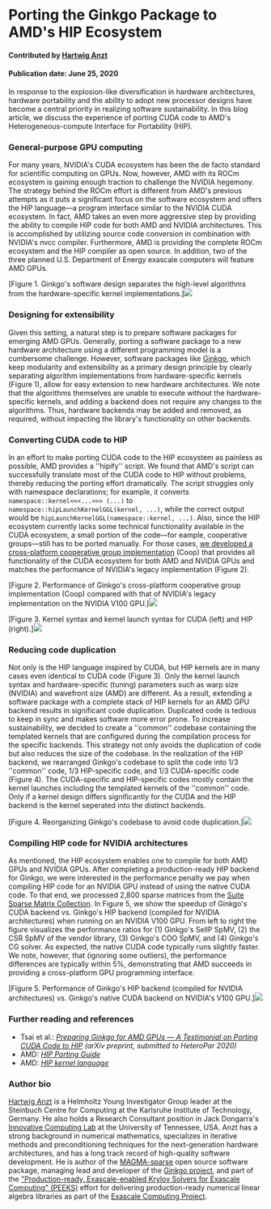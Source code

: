 # Porting the Ginkgo Package to AMD's HIP Ecosystem

#### Contributed by [Hartwig Anzt](https://hartwiganzt.github.io/ "GitHub Profile")

#### Publication date: June 25, 2020

In response to the explosion-like diversification in hardware architectures, hardware portability and the ability to adopt new processor designs have become a central priority in realizing software sustainability. In this blog article, we discuss the experience of porting CUDA code to AMD's Heterogeneous-compute Interface for Portability (HIP).

### General-purpose GPU computing
For many years, NVIDIA's CUDA ecosystem has been the de facto standard for scientific computing on GPUs. Now, however, AMD with its ROCm ecosystem is gaining enough traction to challenge the NVIDIA hegemony. The strategy behind the ROCm effort is different from AMD's previous attempts as it puts a significant focus on the software ecosystem and offers the HIP language—a program interface  similar to the NVIDIA CUDA ecosystem. In fact, AMD takes an even more aggressive step by providing the ability to compile HIP code for both AMD and NVIDIA architectures. This is accomplished by utilizing source code conversion in combination with NVIDIA's nvcc compiler. Furthermore, AMD is providing the complete ROCm ecosystem and the HIP compiler as open source.
In addition, two of the three planned U.S. Department of Energy exascale computers will feature AMD GPUs.

<!--- Image to illustrate the Software Development Cycle --->
[Figure 1. Ginkgo's software design separates the high-level algorithms from the hardware-specific kernel implementations.]<img src='https://github.com/betterscientificsoftware/images/raw/master/ginkgo_overview.png' class='page lightbox' />

### Designing for extensibility
Given this setting,  a natural step is to prepare software packages for emerging AMD GPUs. Generally, porting a software package to a new hardware architecture using a different programming model is a cumbersome challenge. However, software packages like [Ginkgo](https://ginkgo-project.github.io/), which keep modularity and extensibility as a primary design principle by clearly separating algorithm implementations from hardware-specific kernels (Figure 1), allow for easy extension to new hardware architectures. We note that the algorithms themselves are unable to execute without the hardware-specific kernels, and adding a backend does not require any changes to the algorithms. Thus, hardware  backends may be added and removed, as required, without impacting the library's functionality on other backends.

### Converting CUDA code to HIP
In an effort to make porting CUDA code to the HIP ecosystem as painless as possible, AMD provides a ''hipify'' script. We found that AMD's script can successfully translate most of the CUDA code to HIP without problems, thereby reducing the porting effort dramatically. The script  struggles only with namespace declarations; for example, it converts `namespace::kernel<<<...>>> (...)` to `namespace::hipLaunchKernelGGL(kernel, ...)`, while the correct output would be `hipLaunchKernelGGL(namespace::kernel, ...)`. Also, since the HIP ecosystem currently lacks some technical functionality available in the CUDA ecosystem, a small portion of the code—for eample, cooperative groups—still has to be ported manually. For those cases, [we developed a cross-platform cooperative group implementation](https://github.com/hartwiganzt/HartwigAnzt.github.io/blob/master/papers/PortingToHip.pdf) (Coop) that provides all functionality of the CUDA ecosystem for both AMD and NVIDIA GPUs and matches the performance of NVIDIA's legacy implementation (Figure 2).

<!--- Image to illustrate the Software Development Cycle --->
[Figure 2. Performance of Ginkgo's cross-platform cooperative group implementation (Coop)  compared with that of NVIDIA's legacy implementation on the NVIDIA V100 GPU.]<img src='https://github.com/betterscientificsoftware/images/raw/master/cooperative_groups.png' class='page lightbox' />

<!--- Image to illustrate the Software Development Cycle --->
[Figure 3. Kernel syntax and kernel launch syntax for CUDA (left) and HIP (right).]<img src='https://github.com/betterscientificsoftware/images/raw/master/cuda_vs_hip.png' class='page lightbox' />

### Reducing code duplication
Not only is the HIP language inspired by CUDA, but HIP kernels are in many cases
even identical to CUDA code (Figure 3). Only the kernel launch syntax and
hardware-specific (tuning) parameters such as warp size (NVIDIA) and wavefront size
(AMD) are different. As a result, extending a software package with a complete
stack of HIP kernels for an AMD GPU backend results in significant code
duplication. Duplicated code is tedious to keep in sync and makes software more
error prone. To increase sustainability, we decided to create a ''common''
codebase containing the templated kernels that are configured during the
compilation process for the specific backends. This strategy not only avoids
the duplication of code but also reduces the size of the codebase. In the
realization of the HIP backend, we rearranged Ginkgo's codebase to split the
code into 1/3 ''common'' code, 1/3 HIP-specific code, and 1/3 CUDA-specific code
(Figure 4). The CUDA-specific and HIP-specific codes mostly contain the kernel
launches including the templated kernels of the ''common'' code. Only if a kernel design differs significantly for the CUDA and the HIP backend is the kernel  seperated into the distinct backends.

<!--- Image to illustrate the Software Development Cycle --->
[Figure 4. Reorganizing Ginkgo's codebase to avoid code duplication.]<img src='https://github.com/betterscientificsoftware/images/raw/master/ginkgo_reorganization.png' class='page lightbox' />

### Compiling HIP code for NVIDIA architectures
As mentioned, the HIP ecosystem enables one to compile for both AMD GPUs and NVIDIA GPUs. After completing a production-ready HIP backend for Ginkgo, we were interested in the performance penalty we pay when compiling HIP code for an NVIDIA GPU instead of using the native CUDA code. To that end,  we processed 2,800 sparse matrices from the [Suite Sparse Matrix Collection](https://sparse.tamu.edu/). In Figure 5, we show the speedup of Ginkgo's CUDA backend vs. Ginkgo's HIP backend (compiled for NVIDIA architectures) when running on an NVIDIA V100 GPU. From left to right the figure visualizes the performance ratios for (1) Ginkgo's SellP SpMV, (2) the CSR SpMV of the vendor library, (3) Ginkgo's COO SpMV, and (4) Ginkgo's CG solver. As expected, the native CUDA code typically runs slightly faster. We note, however, that (ignoring some outliers), the performance differences are typically within 5%, demonstrating that AMD succeeds in providing a cross-platform GPU programming interface.

<!--- Image to illustrate HIP's performance portability --->
[Figure 5. Performance of Ginkgo's HIP backend (compiled for NVIDIA architectures) vs. Ginkgo's native CUDA backend on NVIDIA's V100 GPU.]<img src='https://github.com/betterscientificsoftware/images/raw/master/hip_portability.png' class='page lightbox' />

### Further reading and references
- Tsai et al.: *[Preparing Ginkgo for AMD GPUs — A Testimonial on Porting CUDA Code to HIP](https://arxiv.org/abs/2006.14290) (arXiv preprint, submitted to HeteroPar 2020)*
- AMD: *[HIP Porting Guide](https://rocmdocs.amd.com/en/latest/Programming_Guides/HIP-porting-guide.html)*
- AMD: *[HIP kernel language](https://rocmdocs.amd.com/en/latest/Programming_Guides/Kernel_language.html#kernel-language)*

### Author bio
[Hartwig Anzt](https://github.com/hartwiganzt) is a Helmholtz Young Investigator Group leader at the Steinbuch Centre for Computing at the Karlsruhe Institute of Technology, Germany. He also holds a Research Consultant position in Jack Dongarra's [Innovative Computing Lab](http://www.icl.utk.edu/) at the University of Tennessee, USA.  Anzt has a strong background in numerical mathematics, specializes in iterative methods and preconditioning techniques for the next-generation hardware architectures, and has a long track record of high-quality software development. He is author of the [MAGMA-sparse](http://icl.cs.utk.edu/magma/) open source software package, managing lead and developer of the [Ginkgo project](https://ginkgo-project.github.io/), and part of the ["Production-ready, Exascale-enabled Krylov Solvers for Exascale Computing" (PEEKS)](http://icl.utk.edu/peeks/) effort for delivering production-ready numerical linear algebra libraries as part of the [Exascale Computing Project](https://www.exascaleproject.org/).


<!---
Publish: yes
RSS Update: 2020-06-26
Categories: reliability, planning
Topics: testing, design
Tags: bssw-blog-article
Level: 2
Prerequisites: default
Aggregate: none
--->
